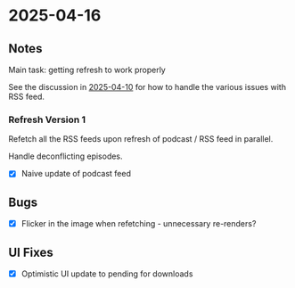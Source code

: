# 2025-04-16

## Notes

Main task: getting refresh to work properly

See the discussion in [2025-04-10](2025-04-10.md#refresh) for how to handle the various issues with RSS feed.

### Refresh Version 1

Refetch all the RSS feeds upon refresh of podcast / 
RSS feed in parallel.

Handle deconflicting episodes.

- [x] Naive update of podcast feed

## Bugs

- [x] Flicker in the image when refetching - unnecessary re-renders?

## UI Fixes

- [x] Optimistic UI update to pending for downloads
